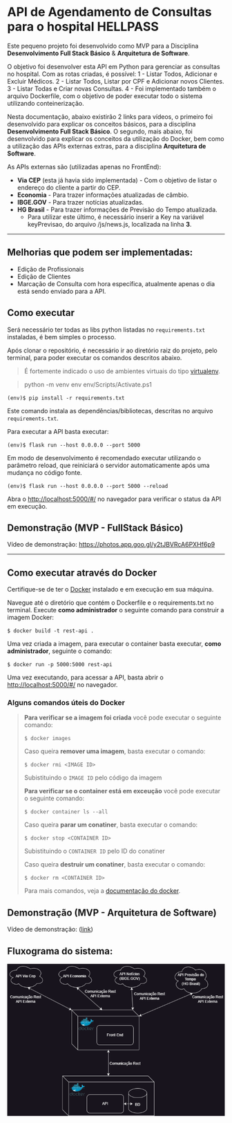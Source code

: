 # API de Agendamento de Consultas para o hospital HELLPASS

Este pequeno projeto foi desenvolvido como MVP para a Disciplina **Desenvolvimento Full Stack Básico** & **Arquitetura de Software**.

O objetivo foi desenvolver esta API em Python para gerenciar as consultas no hospital.
Com as rotas criadas, é possível:
1 - Listar Todos, Adicionar e Excluir Médicos.
2 - Listar Todos, Listar por CPF e Adicionar novos Clientes.
3 - Listar Todas e Criar novas Consultas. 
4 - Foi implementado também o arquivo Dockerfile, com o objetivo de poder executar todo o sistema utilizando conteinerização. 

Nesta documentação, abaixo existirão 2 links para vídeos, o primeiro foi desenvolvido para explicar os conceitos básicos, para a disciplina **Desenvolvimento Full Stack Básico**. O segundo, mais abaixo, foi desenvolvido para explicar os conceitos da utilização do Docker, bem como a utilização das APIs externas extras, para a disciplina **Arquitetura de Software**.

As APIs externas são (utilizadas apenas no FrontEnd):
- **Via CEP** (esta já havia sido implementada) - Com o objetivo de listar o endereço do cliente a partir do CEP.
- **Economia** - Para trazer informações atualizadas de câmbio.
- **IBGE.GOV** - Para trazer notícias atualizadas.
- **HG Brasil** - Para trazer informações de Previsão do Tempo atualizada.
  - Para utilizar este último, é necessário inserir a Key na variável keyPrevisao, do arquivo /js/news.js, localizada na linha **3**.
---

## Melhorias que podem ser implementadas:
- Edição de Profissionais
- Edição de Clientes
- Marcação de Consulta com hora específica, atualmente apenas o dia está sendo enviado para a API.

## Como executar

Será necessário ter todas as libs python listadas no `requirements.txt` instaladas, é bem simples o processo.

Após clonar o repositório, é necessário ir ao diretório raiz do projeto, pelo terminal, para poder executar os comandos descritos abaixo.

> É fortemente indicado o uso de ambientes virtuais do tipo [virtualenv](https://virtualenv.pypa.io/en/latest/installation.html).

> python -m venv env
> env/Scripts/Activate.ps1  

```
(env)$ pip install -r requirements.txt
```

Este comando instala as dependências/bibliotecas, descritas no arquivo `requirements.txt`.

Para executar a API  basta executar:

```
(env)$ flask run --host 0.0.0.0 --port 5000
```

Em modo de desenvolvimento é recomendado executar utilizando o parâmetro reload, que reiniciará o servidor
automaticamente após uma mudança no código fonte. 

```
(env)$ flask run --host 0.0.0.0 --port 5000 --reload
```

Abra o [http://localhost:5000/#/](http://localhost:5000/#/) no navegador para verificar o status da API em execução.

## Demonstração (MVP - FullStack Básico)
Vídeo de demonstração: https://photos.app.goo.gl/y2tJBVRcA6PXHf6p9

---
## Como executar através do Docker

Certifique-se de ter o [Docker](https://docs.docker.com/engine/install/) instalado e em execução em sua máquina.

Navegue até o diretório que contém o Dockerfile e o requirements.txt no terminal.
Execute **como administrador** o seguinte comando para construir a imagem Docker:

```
$ docker build -t rest-api .
```

Uma vez criada a imagem, para executar o container basta executar, **como administrador**, seguinte o comando:

```
$ docker run -p 5000:5000 rest-api
```

Uma vez executando, para acessar a API, basta abrir o [http://localhost:5000/#/](http://localhost:5000/#/) no navegador.



### Alguns comandos úteis do Docker

>**Para verificar se a imagem foi criada** você pode executar o seguinte comando:
>
>```
>$ docker images
>```
>
> Caso queira **remover uma imagem**, basta executar o comando:
>```
>$ docker rmi <IMAGE ID>
>```
>Subistituindo o `IMAGE ID` pelo código da imagem
>
>**Para verificar se o container está em exceução** você pode executar o seguinte comando:
>
>```
>$ docker container ls --all
>```
>
> Caso queira **parar um conatiner**, basta executar o comando:
>```
>$ docker stop <CONTAINER ID>
>```
>Subistituindo o `CONTAINER ID` pelo ID do conatiner
>
>
> Caso queira **destruir um conatiner**, basta executar o comando:
>```
>$ docker rm <CONTAINER ID>
>```
>Para mais comandos, veja a [documentação do docker](https://docs.docker.com/engine/reference/run/).

## Demonstração (MVP - Arquitetura de Software)
Vídeo de demonstração: ([link](https://photos.app.goo.gl/U25cpr6sins3gVzTA))

## Fluxograma do sistema:
![Fluxograma do sistema](/image/fluxogramaHellpass.drawio.png)